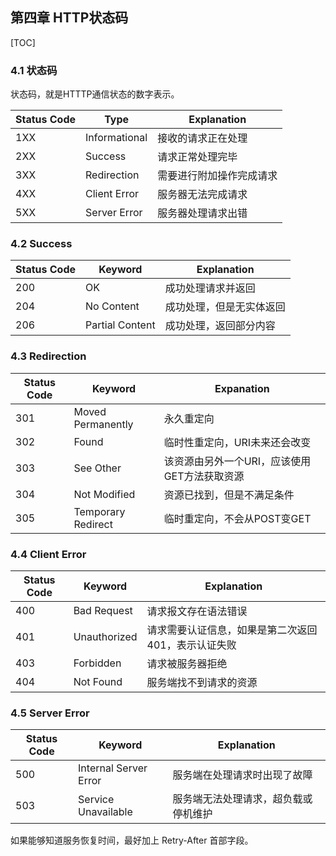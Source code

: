 ## 第四章 HTTP状态码

[TOC]

### 4.1 状态码

状态码，就是HTTTP通信状态的数字表示。

| Status Code | Type          | Explanation              |
| :---------- | ------------- | ------------------------ |
| 1XX         | Informational | 接收的请求正在处理       |
| 2XX         | Success       | 请求正常处理完毕         |
| 3XX         | Redirection   | 需要进行附加操作完成请求 |
| 4XX         | Client Error  | 服务器无法完成请求       |
| 5XX         | Server Error  | 服务器处理请求出错       |

### 4.2 Success

| Status Code | Keyword         | Explanation              |
| ----------- | --------------- | ------------------------ |
| 200         | OK              | 成功处理请求并返回       |
| 204         | No Content      | 成功处理，但是无实体返回 |
| 206         | Partial Content | 成功处理，返回部分内容   |

### 4.3 Redirection

| Status Code | Keyword            | Expanation                                   |
| ----------- | ------------------ | -------------------------------------------- |
| 301         | Moved Permanently  | 永久重定向                                   |
| 302         | Found              | 临时性重定向，URI未来还会改变                |
| 303         | See Other          | 该资源由另外一个URI，应该使用GET方法获取资源 |
| 304         | Not Modified       | 资源已找到，但是不满足条件                   |
| 305         | Temporary Redirect | 临时重定向，不会从POST变GET                  |

### 4.4 Client Error

| Status Code | Keyword      | Explanation                                         |
| ----------- | ------------ | --------------------------------------------------- |
| 400         | Bad Request  | 请求报文存在语法错误                                |
| 401         | Unauthorized | 请求需要认证信息，如果是第二次返回401，表示认证失败 |
| 403         | Forbidden    | 请求被服务器拒绝                                    |
| 404         | Not Found    | 服务端找不到请求的资源                              |

### 4.5 Server Error

| Status Code | Keyword               | Explanation                          |
| ----------- | --------------------- | ------------------------------------ |
| 500         | Internal Server Error | 服务端在处理请求时出现了故障         |
| 503         | Service Unavailable   | 服务端无法处理请求，超负载或停机维护 |

如果能够知道服务恢复时间，最好加上 Retry-After 首部字段。